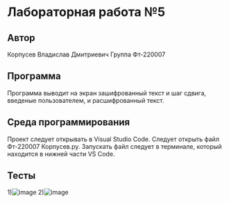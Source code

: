 # Лабораторная работа №5
## Автор
Корпусев Владислав Дмитриевич 
Группа Фт-220007
## Программа
Программа выводит на экран зашифрованный текст и шаг сдвига, введеные пользователем, и расшифрованный текст.
## Среда программирования
Проект следует открывать в Visual Studio Code.
Следует открыть файл Фт-220007 Корпусев.py.
Запускать файл следует в терминале, который находится в нижней части VS Code.
## Тесты
1)![image](https://github.com/1glam1/5-laba/assets/102163352/5e51981f-c1ac-400f-a981-34fe557b2e45)
2)![image](https://github.com/1glam1/5-laba/assets/102163352/be9bc6a5-483b-415f-b5f5-c9f09d813d7f)

